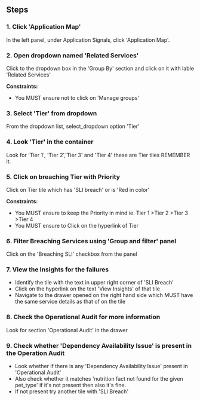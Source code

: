 ## Steps

### 1. Click 'Application Map'

In the left panel, under Application Signals, click 'Application Map'.

### 2. Open dropdown named 'Related Services'
Click to the dropdown box in the 'Group By' section and click on it with lable 'Related Services'

**Constraints:**
- You MUST ensure not to click on 'Manage groups'

### 3. Select 'Tier' from dropdown

From the dropdown list, select_dropdown option 'Tier'

### 4. Look 'Tier' in the container

Look for 'Tier 1', 'Tier 2','Tier 3' and 'Tier 4' these are Tier tiles REMEMBER it.

### 5. Click on breaching Tier with Priority
Click on Tier tile which has 'SLI breach' or is 'Red in color' 

**Constraints:**
- You MUST ensure to keep the Priority in mind ie. Tier 1 >Tier 2 >Tier 3 >Tier 4
- You MUST ensure to Click on the hyperlink of Tier


### 6. Filter Breaching Services using 'Group and filter' panel
Click on the 'Breaching SLI' checkbox from the panel

### 7. View the Insights for the failures
- Identify the tile with the text in upper right corner of 'SLI Breach'
- Click on the hyperlink on the text 'View Insights' of that tile
- Navigate to the drawer opened on the right hand side which MUST have the same service details as that of on the tile

### 8. Check the Operational Audit for more information
Look for section 'Operational Audit' in the drawer

### 9. Check whether 'Dependency Availability Issue' is present in the Operation Audit
- Look whether if there is any 'Dependency Availability Issue' present in 'Operational Audit'
- Also check whether it matches 'nutrition fact not found for the given pet_type' if it's not present then also it's fine. 
- If not present try another tile with 'SLI Breach'